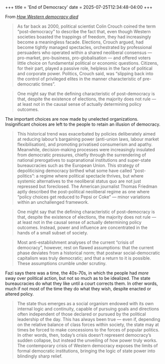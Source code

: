 +++
title = 'End of Democracy'
date = 2025-07-25T12:34:48-04:00
+++

From [_How Western democracy died_](https://unherd.com/2025/07/how-western-democracy-died/)

> As far back as 2000, political scientist Colin Crouch coined the term “post-democracy” to describe the fact that, even though Western societies boasted the trappings of freedom, they had increasingly become a meaningless facade. Elections, Crouch argued, had become tightly managed spectacles, orchestrated by professional persuaders who operated within a shared neoliberal consensus — pro-market, pro-business, pro-globalisation — and offered voters little choice on fundamental political or economic questions. Citizens, for their part, played a passive role, helpless in the face of political and corporate power. Politics, Crouch said, was “slipping back into the control of privileged elites in the manner characteristic of pre-democratic times”.

> One might say that the defining characteristic of post-democracy is that, despite the existence of elections, the majority does not rule — at least not in the causal sense of actually determining policy outcomes. 

The important choices are now made by unelected organizations.  Insignificant choices are left to the people to retain an illusion of democracy.

> This historical trend was exacerbated by policies deliberately aimed at reducing labour’s bargaining power (anti-union laws, labour market flexibilisation), and promoting privatised consumerism and apathy. Meanwhile, decision-making processes were increasingly insulated from democratic pressures, chiefly through the surrendering of national prerogatives to supranational institutions and super-state bureaucracies such as the European Union. This strategy of depoliticising democracy birthed what some have called “post-politics”: a regime where political spectacle thrives, but where systemic alternatives to the neoliberal status quo are not just repressed but foreclosed. The American journalist Thomas Friedman aptly described the post-political neoliberal regime as one where “policy choices get reduced to Pepsi or Coke” — minor variations within an unchallenged framework.

> One might say that the defining characteristic of post-democracy is that, despite the existence of elections, the majority does not rule — at least not in the causal sense of actually determining policy outcomes. Instead, power and influence are concentrated in the hands of a small subset of society.

> Most anti-establishment analyses of the current “crisis of democracy”, however, rest on flawed assumptions: that the current phase deviates from a historical norm; that postwar social-democratic capitalism was truly democratic; and that a return to it is possible. These assumptions crumble under scrutiny.

Fazi says there was a time, the 40s-70s, in which the people had _more_ sway
over political action, but not so much as to be idealized.  The state
bureaucracies do what they like until a court corrects them.  In other
words, much if not most of the time they do what they wish, despite enacted or altered policy.

> The state thus emerges as a social organism endowed with its own internal logic and continuity, capable of pursuing goals and directions often independent of those declared or pursued by the political leadership of the day. This has always been true — even if, depending on the relative balance of class forces within society, the state may at times be forced to make concessions to the forces of popular politics. In other words, then, today’s crisis doesn’t represent democracy’s sudden collapse, but instead the unveiling of how power truly works. The contemporary crisis of Western democracy exposes the limits of formal democratic institutions, bringing the logic of state power into blindingly sharp relief.

